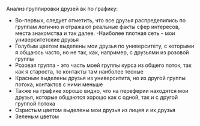 Анализ группировки друзей вк по графику:
- Во-первых, следует отметить, что все друзья распределились по группам логично и отражают реальные факты сфер интересов, места знакомства и так далее.
-Наиболее плотная сеть - мои университетские друзья
- Голубым цветом выделены мои друзья по университету, с которыми я общаюсь часто, но не так, как, например, с друзьями из розовой группы
- Розовая группа - это часть моей группы курса из общего поток, так как я староста, то контакты там наиболее тесные
- Красным выделены друзья из университита, но из другой группы потока, контактов с ними меньше
- Также на графике хорошо видно, что на переферии находятся мои друзья, которые общаются хорошо как с одной, так и с другой группой потока
- Озристым цветом выделены мои друзья из лицея и их друзья
- Зеленым цветом 
